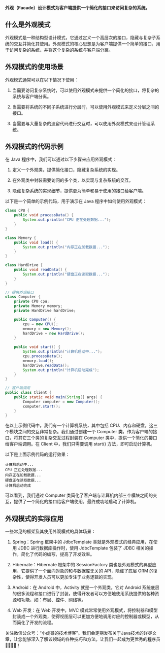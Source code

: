 **外观（Facade）设计模式为客户端提供一个简化的接口来访问复杂的系统。**

## 什么是外观模式

外观模式是一种结构型设计模式，它通过定义一个高层次的接口，隐藏与复杂子系统的交互并简化其使用。外观模式的核心思想是为客户端提供一个简单的接口，用于访问复杂的系统，并将这个复杂的系统与客户端分离。

## 外观模式的使用场景

外观模式通常可以在以下情况下使用：

1. 当需要访问复杂系统时，可以使用外观模式来提供一个简化的接口，将复杂的系统与客户端分离。

2. 当需要将系统的不同子系统进行分层时，可以使用外观模式来定义分层之间的接口。

3. 当需要与大量复杂的遗留代码进行交互时，可以使用外观模式来设计管理系统。

## 外观模式的代码示例

在 Java 程序中，我们可以通过以下步骤来应用外观模式：

1. 定义一个外观类，提供简化接口，隐藏复杂系统的实现。

2. 在外观类中封装需要访问的多个类，以实现与复杂系统的交互。

3. 隐藏复杂系统的实现细节，提供更为简单和易于使用的接口给客户端。

以下是一个简单的示例代码，用于演示在 Java 程序中如何使用外观模式：

```java
class CPU {
    public void processData() {
        System.out.println("CPU 正在处理数据...");
    }
}

class Memory {
    public void load() {
        System.out.println("内存正在加载数据...");
    }
}

class HardDrive {
    public void readData() {
        System.out.println("硬盘正在读取数据...");
    }
}

// 提供外观接口
class Computer {
    private CPU cpu;
    private Memory memory;
    private HardDrive hardDrive;

    public Computer() {
        cpu = new CPU();
        memory = new Memory();
        hardDrive = new HardDrive();
    }
    
    public void start() {
        System.out.println("计算机启动中...");
        cpu.processData();
        memory.load();
        hardDrive.readData();
        System.out.println("计算机启动完成");
    }
}

// 客户端调用
public class Client {
    public static void main(String[] args) {
        Computer computer = new Computer();
        computer.start();
    }
}
```

在以上示例代码中，我们有一个计算机系统，其中包括 CPU、内存和硬盘，这三个模块之间的交互非常复杂。我们通过创建一个 Computer 类，作为客户端的接口，将其它三个类的复杂交互过程封装在 Computer 类中，提供一个简化的接口给客户端调用。在 Client 中，我们只需要调用 start() 方法，即可启动计算机。

以下是上面示例代码的运行效果：

```
计算机启动中...
CPU 正在处理数据...
内存正在加载数据...
硬盘正在读取数据...
计算机启动完成
```
可以看到，我们通过 Computer 类简化了客户端与计算机内部三个模块之间的交互，提供了一个简化的接口给客户端使用，最终成功地启动了计算机。

## 外观模式的实际应用

一些常见的框架及其使用外观模式的具体场景：

1. Spring：Spring 框架中的 JdbcTemplate 类就是外观模式的经典应用，在使用 JDBC 进行数据库操作时，使用 JdbcTemplate 包装了 JDBC 相关的操作，简化了代码的编写，提高了开发效率。

2. Hibernate：Hibernate 框架中的 SessionFactory 类也是外观模式的典型应用，它提供了一个面向对象的和与数据库无关的 API，隐藏了底层 ORM 的复杂性，使得开发人员可以更加专注于业务逻辑的实现。

3. Android：在 Android 中，Activity 就是一个外观类，它对 Android 系统底层的很多流程和接口进行了封装，使得开发者可以方便地使用系统提供的各种资源和功能，如：布局、控件、网络等。

4. Web 开发：在 Web 开发中，MVC 模式常常使用外观模式，将控制器和模型封装成一个外观类，使得视图层可以更加方便地调用对应的控制器或模型，从而简化了开发的流程。

关注微信公众号：“小虎哥的技术博客”。我们会定期发布关于Java技术的详尽文章，让您能够深入了解该领域的各种技巧和方法，让我们一起成为更优秀的程序员👩‍💻👨‍💻！